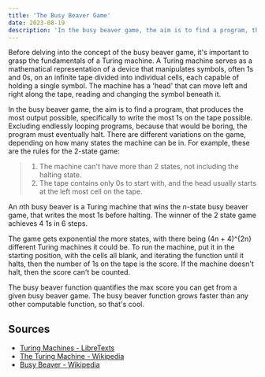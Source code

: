 ```yaml
---
title: 'The Busy Beaver Game'
date: 2023-08-19
description: 'In the busy beaver game, the aim is to find a program, that produces the most output possible, specifically to '
---
```


<script>
import Katex from 'svelte-katex'
</script>

Before delving into the concept of the busy beaver game, it's important to grasp the fundamentals of a Turing machine. A Turing machine serves as a mathematical representation of a device that manipulates symbols, often 1s and 0s, on an infinite tape divided into individual cells, each capable of holding a single symbol. The machine has a 'head' that can move left and right along the tape, reading and changing the symbol beneath it.

In the busy beaver game, the aim is to find a program, that produces the most output possible, specifically to write the most 1s on the tape possible. Excluding endlessly looping programs, because that would be boring, the program must eventually halt. There are different variations on the game, depending on how many states the machine can be in. For example, these are the rules for the 2-state game:

> 1. The machine can't have more than 2 states, not including the halting state.
> 2. The tape contains only 0s to start with, and the head usually starts at the left most cell on the tape.

An *n*th busy beaver is a Turing machine that wins the _n_-state busy beaver game, that writes the most 1s before halting. The winner of the 2 state game achieves 4 1s in 6 steps.

The game gets exponential the more states, with there being <Katex>(4n + 4)^{2n}</Katex> different Turing machines it could be. To run the machine, put it in the starting position, with the cells all blank, and iterating the function until it halts, then the number of 1s on the tape is the score. If the machine doesn't halt, then the score can't be counted.

The busy beaver function quantifies the max score you can get from a given busy beaver game. The busy beaver function grows faster than any other computable function, so that's cool.

## Sources

- [Turing Machines - LibreTexts](<https://eng.libretexts.org/Bookshelves/Computer_Science/Programming_and_Computation_Fundamentals/Foundations_of_Computation_(Critchlow_and_Eck)/05%3A_Turing_Machines_and_Computability/5.01%3A_Turing_Machines>)
- [The Turing Machine - Wikipedia](https://en.wikipedia.org/wiki/Turing_machine?useskin=vector)
- [Busy Beaver - Wikipedia](https://en.wikipedia.org/wiki/Busy_beaver?useskin=vector)
